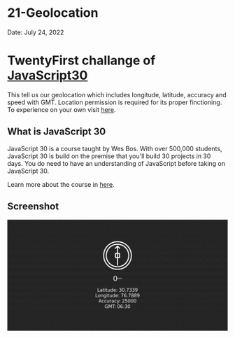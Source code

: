 # 21-Geolocation

Date: July 24, 2022

# TwentyFirst challange of [JavaScript30](https://javascript30.com/)

This tell us our geolocation which includes longitude, latitude, accuracy and speed with GMT. Location permission is required for its proper finctioning. To experience on your own visit [here](https://rohit-saini7.github.io/21-Geolocation/).

## What is JavaScript 30

JavaScript 30 is a course taught by Wes Bos. With over 500,000 students, JavaScript 30 is build on the premise that you'll build 30 projects in 30 days. You do need to have an understanding of JavaScript before taking on JavaScript 30.

Learn more about the course in [here](https://javascript30.com/).

## Screenshot

![Screendhot](./assets/screenshot.png)
